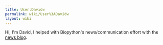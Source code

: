 ```yaml
---
title: User:Davidw
permalink: wiki/User%3ADavidw
layout: wiki
---
```


Hi, I'm David, I helped with Biopython's news/communication effort with
the [news blog](https://www.open-bio.org/category/obf-projects/biopython/).
